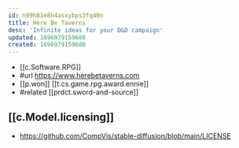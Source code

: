 ```yaml
---
id: n99h81e8h4asxybps3fq40n
title: Here Be Taverns
desc: 'Infinite ideas for your D&D campaign'
updated: 1696979159688
created: 1696979159688
---
```


- [[c.Software.RPG]]
- #url https://www.herebetaverns.com
- [[p.won]] [[t.cs.game.rpg.award.ennie]]
- #related [[prdct.sword-and-source]]

## [[c.Model.licensing]]

- https://github.com/CompVis/stable-diffusion/blob/main/LICENSE